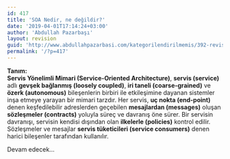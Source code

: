 ```yaml
---
id: 417
title: 'SOA Nedir, ne değildir?'
date: '2019-04-01T17:14:24+03:00'
author: 'Abdullah Pazarbaşı'
layout: revision
guid: 'http://www.abdullahpazarbasi.com/kategorilendirilmemis/392-revision-v1'
permalink: '/?p=417'
---
```


**Tanım:**  
**Servis Yönelimli Mimari (Service-Oriented Architecture)**, **servis (service)** adlı **gevşek bağlanmış (loosely coupled)**, **iri taneli (coarse-grained)** ve **özerk (autonomous)** bileşenlerin birbiri ile etkileşimine dayanan sistemler inşa etmeye yarayan bir mimari tarzdır. Her servis, **uç nokta (end-point)** denen keşfedilebilir adreslerden geçebilen **mesajlardan (messages)** oluşan **sözleşmeler (contracts)** yoluyla süreç ve davranış öne sürer. Bir servisin davranışı, servisin kendisi dışından olan **ilkelerle (policies)** kontrol edilir. Sözleşmeler ve mesajlar **servis tüketicileri (service consumers)** denen harici bileşenler tarafından kullanılır.

Devam edecek…